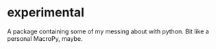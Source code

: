 # experimental
A package containing some of my messing about with python. Bit like a personal MacroPy, maybe.